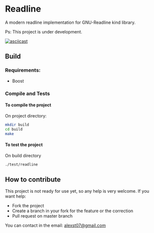 # Readline

A modern readline implementation for GNU-Readline kind library.

Ps: This project is under development.

[![asciicast](https://asciinema.org/a/QJ9RnYlIZaJ4eJ7kHeWz2EDgH.png)](https://asciinema.org/a/QJ9RnYlIZaJ4eJ7kHeWz2EDgH)

## Build
### Requirements:
* Boost

### Compile and Tests
#### To compile the project
On project directory:
```sh
mkdir build
cd build
make
```

#### To test the project
On build directory
```sh
./test/readline
```

## How to contribute
This project is not ready for use yet, so any help is very welcome.
If you want help:
* Fork the project
* Create a branch in your fork for the feature or the correction
* Pull request on master branch

You can contact in the email: alexst07@gmail.com

